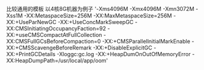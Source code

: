 比较通用的模板
    以4核8G机器为例子
    '-Xms4096M
    -Xmx4096M
    -Xmn3072M
    -Xss1M
    -XX:MetaspaceSize=256M
    -XX:MaxMetaspaceSize=256M
    -XX:+UseParNewGC
    -XX:+UseConcMarkSweepGC
    -XX:CMSInitiatingOccupancyFaction=92
    -XX:+useCMSCompactAtFullCollection
    -XX:CMSFullGCsBeforeCompaction=0
    -XX:+CMSParallellnitialMarkEnable
    -XX:+CMSScavengeBeforeRemark
    -XX:+DisableExplicitGC
    -XX:+PrintGCDetails
    -Xloggc:gc.log
    -XX:+HeapDumOnOutOfMemoryError
    -XX:HeapDumpPath=/usr/local/app/oom'